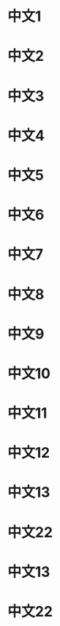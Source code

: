 # 中文1

# 中文2

# 中文3

# 中文4

# 中文5

# 中文6

# 中文7

# 中文8

# 中文9

# 中文10

# 中文11

# 中文12

# 中文13

# 中文22

# 中文13

# 中文22

